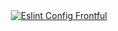 <div align="center">
  <a href="https://github.com/frontful/eslint-config-frontful">
    <img heigth="75" src="http://www.frontful.com/assets/packages/eslint-config.png" alt="Eslint Config Frontful" />
  </a>
</div>
